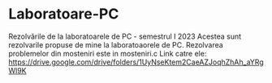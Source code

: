 # Laboratoare-PC
Rezolvările de la laboratoarele de PC - semestrul I 2023
Acestea sunt rezolvarile propuse de mine la laboratoaorele de PC.
Rezolvarea problemelor din mosteniri este in mosteniri.c
Link catre ele: https://drive.google.com/drive/folders/1UyNseKtem2CaeAZJoqhZhAh_aYRgWl9K
